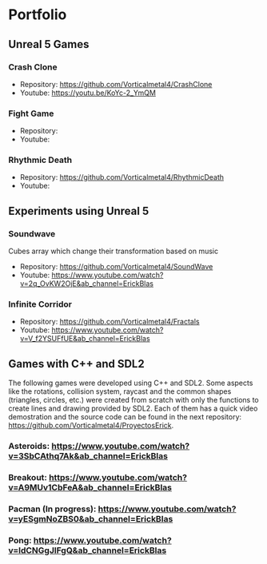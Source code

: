 # Portfolio

## Unreal 5 Games
### Crash Clone
- Repository: https://github.com/Vorticalmetal4/CrashClone
- Youtube: https://youtu.be/KoYc-2_YmQM
### Fight Game
- Repository: 
- Youtube:
### Rhythmic Death
- Repository: https://github.com/Vorticalmetal4/RhythmicDeath
- Youtube: 

## Experiments using Unreal 5
### Soundwave
Cubes array which change their transformation based on music
- Repository: https://github.com/Vorticalmetal4/SoundWave
- Youtube: https://www.youtube.com/watch?v=2q_OvKW2OjE&ab_channel=ErickBlas
### Infinite Corridor
- Repository: https://github.com/Vorticalmetal4/Fractals
- Youtube: https://www.youtube.com/watch?v=V_f2YSUFfUE&ab_channel=ErickBlas

## Games with C++ and SDL2
The following games were developed using C++ and SDL2. Some aspects like the rotations, collision system, raycast and the common shapes (triangles, circles, etc.) were created from scratch with only the functions to create lines and drawing provided by SDL2. Each of them has a quick video demostration and the source code can be found in the next repository: https://github.com/Vorticalmetal4/ProyectosErick.

### Asteroids: https://www.youtube.com/watch?v=3SbCAthq7Ak&ab_channel=ErickBlas
### Breakout: https://www.youtube.com/watch?v=A9MUv1CbFeA&ab_channel=ErickBlas
### Pacman (In progress): https://www.youtube.com/watch?v=yESgmNoZBS0&ab_channel=ErickBlas
### Pong: https://www.youtube.com/watch?v=ldCNGgJlFgQ&ab_channel=ErickBlas

